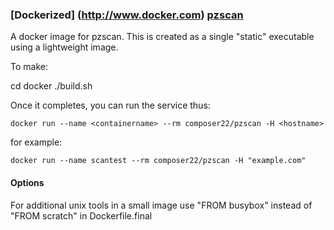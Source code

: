 ### [Dockerized] (http://www.docker.com) [pzscan](https://registry.hub.docker.com/u/composer22/pzscan/)


A docker image for pzscan. This is created as a single "static" executable using a lightweight image.

To make:

cd docker
./build.sh

Once it completes, you can run the service thus:
```
docker run --name <containername> --rm composer22/pzscan -H <hostname>
```
for example:
```
docker run --name scantest --rm composer22/pzscan -H "example.com"
```

#### Options

For additional unix tools in a small image use "FROM busybox" instead of "FROM scratch" in Dockerfile.final
